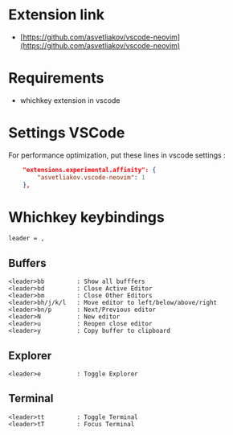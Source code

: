 # Extension link
* [https://github.com/asvetliakov/vscode-neovim](https://github.com/asvetliakov/vscode-neovim)

# Requirements
* whichkey extension in vscode

# Settings VSCode

For performance optimization, put these lines in vscode settings : 

```json
    "extensions.experimental.affinity": {
        "asvetliakov.vscode-neovim": 1
    },

```

# Whichkey keybindings
```
leader = , 
```


## Buffers

```
<leader>bb         : Show all bufffers
<leader>bd         : Close Active Editor
<leader>bm         : Close Other Editors
<leader>bh/j/k/l   : Move editor to left/below/above/right
<leader>bn/p       : Next/Previous editor
<leader>N          : New editor
<leader>u          : Reopen close editor
<leader>y          : Copy buffer to clipboard

```
## Explorer
```
<leader>e          : Toggle Explorer
```

## Terminal

```
<leader>tt         : Toggle Terminal
<leader>tT         : Focus Terminal
```

